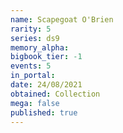 ```yaml
---
name: Scapegoat O'Brien
rarity: 5
series: ds9
memory_alpha:
bigbook_tier: -1
events: 5
in_portal:
date: 24/08/2021
obtained: Collection
mega: false
published: true
---
```




